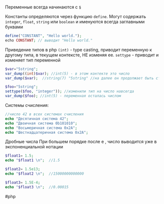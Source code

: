 Переменные всегда начинаются c `$`

Константы определяются через функцию `define`. Могут содержать  `integer`, `float`, `string` или `boolean` и именуются всегда заглавными буквами
```php
define("CONSTANT", "Hello world.");  
echo CONSTANT; // выводит "Hello world."
```

Приведение типов в php
`(int)` - type casting, приводит переменную к другому типа, в текущем контексте, НЕ изменяя ее.
`settype` -  приводит и изменяет тип переменной  

```php
$var="5string"; 
var_dump((int)$var); //int(5) - в этом контекте это число
var_dump($var);  //string(7) "5string" //на далее он продолжает быть строкой

$foo="5string"; 
settype($foo, "integer")); //изменили тип на число навсегда
var_dump($foo); //int(5) - переменная осталась числом
```

Системы счисления:
```php
//число 42 в всех системах счисления
echo "Десятичная система 42"; 
echo "Двоичная система 0b101010";
echo "Восьмеричная система 0x2A";
echo "Шестнадцатеричная система 0x2A";
```

Дробные числа
При большем порядке после e , число выводится уже в экспоненциальной нотации
```php
$float1= 1.5;
echo "$float1 \n";  //1.5

$float2= 1.5e13;
echo "$float2 \n";  //15000000000000

$float3= 1.5E-4;
echo "$float3 \n";  //0.00015
```


#php